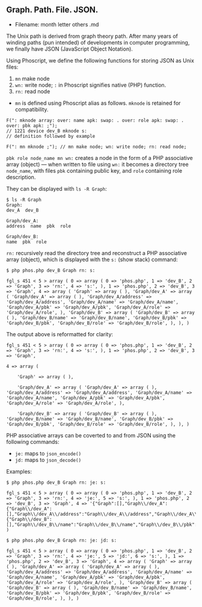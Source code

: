 ## Graph. Path. File. JSON.

- Filename: month letter others .md

The Unix path is derived from graph theory path. After many years of winding paths (pun intended) of developments in computer programming, we finally have JSON (JavaScript Object Notation).

Using Phoscript, we define the following functions for storing JSON as Unix files:

1. `mn` make node
2. `wn:` write node; `:` in Phoscript signifies native (PHP) function.
3. `rn:` read node

- `mn` is defined using Phoscript alias as follows. `mknode` is retained for compatibility.

```
F(": mknode array: over: name apk: swap: . over: role apk: swap: . over: pbk apk: ;");
// 1221 device dev_B mknode s:
// definition followed by example

F(": mn mknode ;"); // mn make node; wn: write node; rn: read node;
```

`pbk role node_name mn wn:` creates a node in the form of a PHP associative array (object) &mdash; when written to file using `wn:` it becomes a directory tree `node_name`, with files `pbk` containing public key, and `role` containing role description.

They can be displayed with `ls -R Graph`:

```
$ ls -R Graph
Graph:
dev_A  dev_B

Graph/dev_A:
address  name  pbk  role

Graph/dev_B:
name  pbk  role
```

`rn:` recursively read the directory tree and reconstruct a PHP associative array (object), which is displayed with the `s:` (show stack) command:

```
$ php phos.php dev_B Graph rn: s:

fgl_s 451 < 5 > array ( 0 => array ( 0 => 'phos.php', 1 => 'dev_B', 2 => 'Graph', 3 => 'rn:', 4 => 's:', ), 1 => 'phos.php', 2 => 'dev_B', 3 => 'Graph', 4 => array ( 'Graph' => array ( ), 'Graph/dev_A' => array ( 'Graph/dev_A' => array ( ), 'Graph/dev_A/address' => 'Graph/dev_A/address', 'Graph/dev_A/name' => 'Graph/dev_A/name', 'Graph/dev_A/pbk' => 'Graph/dev_A/pbk', 'Graph/dev_A/role' => 'Graph/dev_A/role', ), 'Graph/dev_B' => array ( 'Graph/dev_B' => array ( ), 'Graph/dev_B/name' => 'Graph/dev_B/name', 'Graph/dev_B/pbk' => 'Graph/dev_B/pbk', 'Graph/dev_B/role' => 'Graph/dev_B/role', ), ), )
```

The output above is reformatted for clarity:

```
fgl_s 451 < 5 > array ( 0 => array ( 0 => 'phos.php', 1 => 'dev_B', 2 => 'Graph', 3 => 'rn:', 4 => 's:', ), 1 => 'phos.php', 2 => 'dev_B', 3 => 'Graph', 

4 => array ( 
    
    'Graph' => array ( ), 
    
    'Graph/dev_A' => array ( 'Graph/dev_A' => array ( ), 'Graph/dev_A/address' => 'Graph/dev_A/address', 'Graph/dev_A/name' => 'Graph/dev_A/name', 'Graph/dev_A/pbk' => 'Graph/dev_A/pbk', 'Graph/dev_A/role' => 'Graph/dev_A/role', ), 
    
    'Graph/dev_B' => array ( 'Graph/dev_B' => array ( ), 'Graph/dev_B/name' => 'Graph/dev_B/name', 'Graph/dev_B/pbk' => 'Graph/dev_B/pbk', 'Graph/dev_B/role' => 'Graph/dev_B/role', ), ), )
```

PHP associative arrays can be coverted to and from JSON using the following commands:

- `je:` maps to `json_encode()`
- `jd:` maps to `json_decode()`

Examples:

```
$ php phos.php dev_B Graph rn: je: s:

fgl_s 451 < 5 > array ( 0 => array ( 0 => 'phos.php', 1 => 'dev_B', 2 => 'Graph', 3 => 'rn:', 4 => 'je:', 5 => 's:', ), 1 => 'phos.php', 2 => 'dev_B', 3 => 'Graph', 4 => '{"Graph":[],"Graph\\/dev_A":{"Graph\\/dev_A":[],"Graph\\/dev_A\\/address":"Graph\\/dev_A\\/address","Graph\\/dev_A\\/name":"Graph\\/dev_A\\/name","Graph\\/dev_A\\/pbk":"Graph\\/dev_A\\/pbk","Graph\\/dev_A\\/role":"Graph\\/dev_A\\/role"},"Graph\\/dev_B":{"Graph\\/dev_B":[],"Graph\\/dev_B\\/name":"Graph\\/dev_B\\/name","Graph\\/dev_B\\/pbk":"Graph\\/dev_B\\/pbk","Graph\\/dev_B\\/role":"Graph\\/dev_B\\/role"}}', )
```

```
$ php phos.php dev_B Graph rn: je: jd: s:

fgl_s 451 < 5 > array ( 0 => array ( 0 => 'phos.php', 1 => 'dev_B', 2 => 'Graph', 3 => 'rn:', 4 => 'je:', 5 => 'jd:', 6 => 's:', ), 1 => 'phos.php', 2 => 'dev_B', 3 => 'Graph', 4 => array ( 'Graph' => array ( ), 'Graph/dev_A' => array ( 'Graph/dev_A' => array ( ), 'Graph/dev_A/address' => 'Graph/dev_A/address', 'Graph/dev_A/name' => 'Graph/dev_A/name', 'Graph/dev_A/pbk' => 'Graph/dev_A/pbk', 'Graph/dev_A/role' => 'Graph/dev_A/role', ), 'Graph/dev_B' => array ( 'Graph/dev_B' => array ( ), 'Graph/dev_B/name' => 'Graph/dev_B/name', 'Graph/dev_B/pbk' => 'Graph/dev_B/pbk', 'Graph/dev_B/role' => 'Graph/dev_B/role', ), ), )
```
